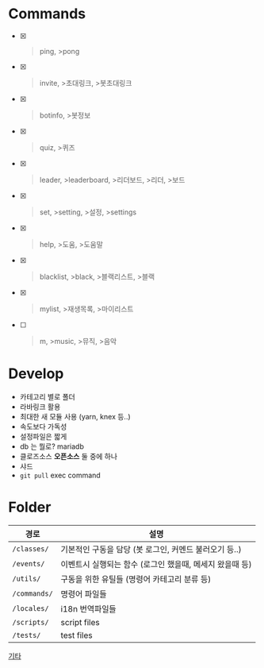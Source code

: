 # Commands
- [x] >ping, >pong
- [x] >invite, >초대링크, >봇초대링크
- [x] >botinfo, >봇정보
- [x] >quiz, >퀴즈
- [x] >leader, >leaderboard, >리더보드, >리더, >보드
- [x] >set, >setting, >설정, >settings 
- [x] >help, >도움, >도움말
- [x] >blacklist, >black, >블랙리스트, >블랙
- [x] >mylist, >재생목록, >마이리스트
- [ ] >m, >music, >뮤직, >음악

# Develop
- 카테고리 별로 폴더 
- 라바링크 활용
- 최대한 새 모듈 사용 (yarn, knex 등..)
- 속도보다 가독성
- 설정파일은 짧게
- db 는 뭘로? mariadb
- 클로즈소스 **오픈소스** 둘 중에 하나
- 샤드
- `git pull` exec command

# Folder
| 경로 | 설명  |
| ---- | ----- | 
| `/classes/`  | 기본적인 구동을 담당 (봇 로그인, 커멘드 불러오기 등..) |
| `/events/`   | 이벤트시 실행되는 함수 (로그인 했을때, 메세지 왔을때 등)  |
| `/utils/`    | 구동을 위한 유틸들 (명령어 카테고리 분류 등) |
| `/commands/` | 명령어 파일들 |
| `/locales/`  | i18n 번역파일들 |
| `/scripts/`  | script files |
| `/tests/`    | test files |

[기타](https://github.com/seoaapp/SeoaBot/issues/68)
